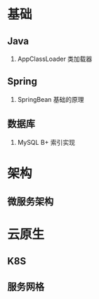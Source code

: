 # 基础

## Java

1. AppClassLoader 类加载器

## Spring

1. SpringBean 基础的原理

## 数据库

1. MySQL B+ 索引实现

# 架构

## 微服务架构



# 云原生

## K8S 



## 服务网格
